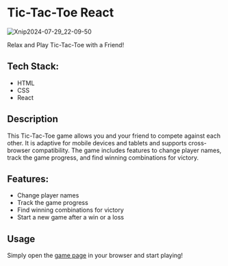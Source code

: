 # Tic-Tac-Toe React

![Xnip2024-07-29_22-09-50](https://github.com/user-attachments/assets/07f4de59-63d6-47cd-b001-96afd1542425)

Relax and Play Tic-Tac-Toe with a Friend!

## Tech Stack:
- HTML
- CSS
- React

## Description
This Tic-Tac-Toe game allows you and your friend to compete against each other. It is adaptive for mobile devices and tablets and supports cross-browser compatibility. The game includes features to change player names, track the game progress, and find winning combinations for victory.

## Features:
- Change player names
- Track the game progress
- Find winning combinations for victory
- Start a new game after a win or a loss

## Usage
Simply open the [game page](https://dancing-gnome-1a856d.netlify.app/) in your browser and start playing!

